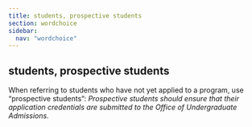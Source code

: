 ```yaml
---
title: students, prospective students
section: wordchoice
sidebar:
  nav: "wordchoice"
---
```

## students, prospective students

When referring to students who have not yet applied to a program, use “prospective students”: _Prospective students should ensure that their application credentials are submitted to the Office of Undergraduate Admissions._

